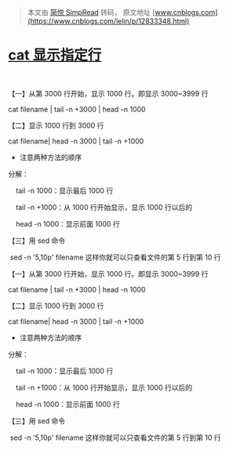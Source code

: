 > 本文由 [简悦 SimpRead](http://ksria.com/simpread/) 转码， 原文地址 [www.cnblogs.com](https://www.cnblogs.com/lelin/p/12833348.html)

[cat 显示指定行](https://www.cnblogs.com/suanec/p/5881463.html)
==========================================================

 

【一】从第 3000 行开始，显示 1000 行。即显示 3000~3999 行

cat filename | tail -n +3000 | head -n 1000

【二】显示 1000 行到 3000 行

cat filename| head -n 3000 | tail -n +1000

* 注意两种方法的顺序

分解：

    tail -n 1000：显示最后 1000 行

    tail -n +1000：从 1000 行开始显示，显示 1000 行以后的

    head -n 1000：显示前面 1000 行

【三】用 sed 命令

 sed -n '5,10p' filename 这样你就可以只查看文件的第 5 行到第 10 行

【一】从第 3000 行开始，显示 1000 行。即显示 3000~3999 行

cat filename | tail -n +3000 | head -n 1000

【二】显示 1000 行到 3000 行

cat filename| head -n 3000 | tail -n +1000

* 注意两种方法的顺序

分解：

    tail -n 1000：显示最后 1000 行

    tail -n +1000：从 1000 行开始显示，显示 1000 行以后的

    head -n 1000：显示前面 1000 行

【三】用 sed 命令

 sed -n '5,10p' filename 这样你就可以只查看文件的第 5 行到第 10 行